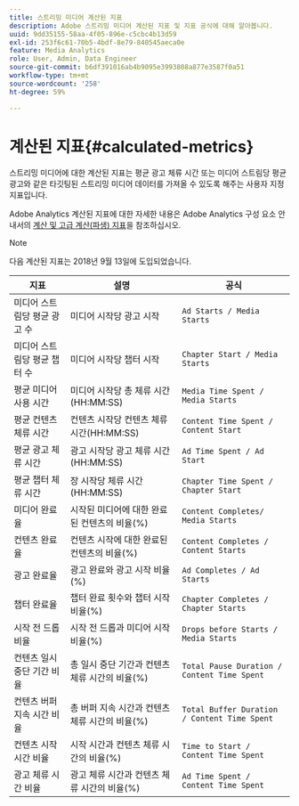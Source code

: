 ```yaml
---
title: 스트리밍 미디어 계산된 지표
description: Adobe 스트리밍 미디어 계산된 지표 및 지표 공식에 대해 알아봅니다.
uuid: 9dd35155-58aa-4f05-896e-c5cbc4b13d59
exl-id: 253f6c61-70b5-4bdf-8e79-840545aeca0e
feature: Media Analytics
role: User, Admin, Data Engineer
source-git-commit: b6df391016ab4b9095e3993808a877e3587f0a51
workflow-type: tm+mt
source-wordcount: '258'
ht-degree: 59%

---
```


# 계산된 지표{#calculated-metrics}

스트리밍 미디어에 대한 계산된 지표는 평균 광고 체류 시간 또는 미디어 스트림당 평균 광고와 같은 타깃팅된 스트리밍 미디어 데이터를 가져올 수 있도록 해주는 사용자 지정 지표입니다.

Adobe Analytics 계산된 지표에 대한 자세한 내용은 Adobe Analytics 구성 요소 안내서의 [계산 및 고급 계산(파생) 지표](https://experienceleague.adobe.com/docs/analytics/components/calculated-metrics/cm-overview.html?lang=en)을 참조하십시오.

>[!NOTE]
>
>다음 계산된 지표는 2018년 9월 13일에 도입되었습니다.

| 지표 | 설명 | 공식 |
|---|---|---|
| 미디어 스트림당 평균 광고 수 | 미디어 시작당 광고 시작 | `Ad Starts / Media Starts` |
| 미디어 스트림당 평균 챕터 수 | 미디어 시작당 챕터 시작 | `Chapter Start / Media Starts` |
| 평균 미디어 사용 시간 | 미디어 시작당 총 체류 시간(HH:MM:SS) | `Media Time Spent / Media Starts` |
| 평균 컨텐츠 체류 시간 | 컨텐츠 시작당 컨텐츠 체류 시간(HH:MM:SS) | `Content Time Spent / Content Start` |
| 평균 광고 체류 시간 | 광고 시작당 광고 체류 시간(HH:MM:SS) | `Ad Time Spent / Ad Start` |
| 평균 챕터 체류 시간 | 장 시작당 체류 시간(HH:MM:SS) | `Chapter Time Spent / Chapter Start` |
| 미디어 완료율 | 시작된 미디어에 대한 완료된 컨텐츠의 비율(%) | `Content Completes/ Media Starts` |
| 컨텐츠 완료율 | 컨텐츠 시작에 대한 완료된 컨텐츠의 비율(%) | `Content Completes / Content Starts` |
| 광고 완료율 | 광고 완료와 광고 시작 비율(%) | `Ad Completes / Ad Starts` |
| 챕터 완료율 | 챕터 완료 횟수와 챕터 시작 비율(%) | `Chapter Completes / Chapter Starts` |
| 시작 전 드롭 비율 | 시작 전 드롭과 미디어 시작 비율(%) | `Drops before Starts / Media Starts` |
| 컨텐츠 일시 중단 기간 비율 | 총 일시 중단 기간과 컨텐츠 체류 시간의 비율(%) | `Total Pause Duration / Content Time Spent` |
| 컨텐츠 버퍼 지속 시간 비율 | 총 버퍼 지속 시간과 컨텐츠 체류 시간의 비율(%) | `Total Buffer Duration / Content Time Spent` |
| 컨텐츠 시작 시간 비율 | 시작 시간과 컨텐츠 체류 시간의 비율(%) | `Time to Start / Content Time Spent` |
| 광고 체류 시간 비율 | 광고 체류 시간과 컨텐츠 체류 시간의 비율(%) | `Ad Time Spent / Content Time Spent` |
